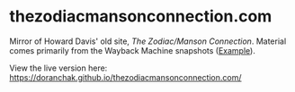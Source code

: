 # thezodiacmansonconnection.com
Mirror of Howard Davis' old site, *The Zodiac/Manson Connection*.  Material comes primarily from the Wayback Machine snapshots ([Example](https://web.archive.org/web/20070327182621/http://www.thezodiacmansonconnection.com/)).

View the live version here:  https://doranchak.github.io/thezodiacmansonconnection.com/